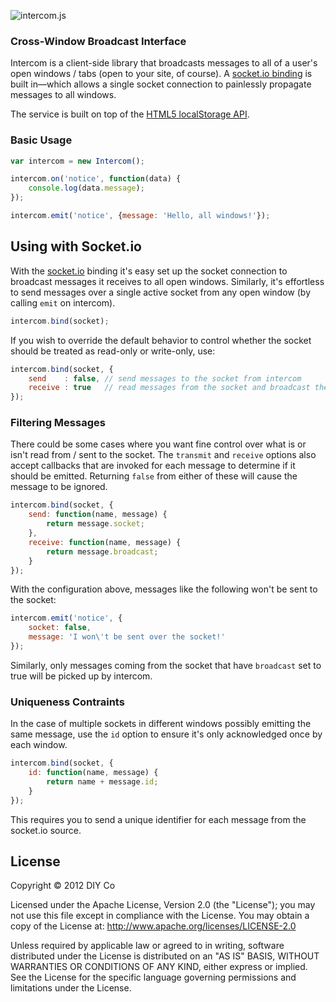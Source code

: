 ![intercom.js](https://raw.github.com/diy/intercom.js/master/logo.png)
### Cross-Window Broadcast Interface

Intercom is a client-side library that broadcasts messages to all of a user's open windows / tabs (open to your site, of course). A [socket.io binding](#using-with-socketio) is built in—which allows a single socket connection to painlessly propagate messages to all windows.

The service is built on top of the [HTML5 localStorage API](http://www.w3.org/TR/webstorage/#the-localstorage-attribute).

### Basic Usage

```javascript
var intercom = new Intercom();

intercom.on('notice', function(data) {
	console.log(data.message);
});

intercom.emit('notice', {message: 'Hello, all windows!'});
```

## Using with Socket.io

With the [socket.io](http://socket.io/) binding it's easy set up the socket connection to broadcast messages it receives to all open windows. Similarly, it's effortless to send messages over a single active socket from any open window (by calling `emit` on intercom).

```javascript
intercom.bind(socket);
```

If you wish to override the default behavior to control whether the socket should be treated as read-only or write-only, use:

```javascript
intercom.bind(socket, {
	send    : false, // send messages to the socket from intercom
	receive : true   // read messages from the socket and broadcast them over intercom
});
```

### Filtering Messages

There could be some cases where you want fine control over what is or isn't read from / sent to the socket. The `transmit` and `receive` options also accept callbacks that are invoked for each message to determine if it should be emitted. Returning `false` from either of these will cause the message to be ignored.

```javascript
intercom.bind(socket, {
	send: function(name, message) {
		return message.socket;
	},
	receive: function(name, message) {
		return message.broadcast;
	}
});
```

With the configuration above, messages like the following won't be sent to the socket:

```javascript
intercom.emit('notice', {
	socket: false,
	message: 'I won\'t be sent over the socket!'
});
```

Similarly, only messages coming from the socket that have `broadcast` set to true will be picked up by intercom.

### Uniqueness Contraints

In the case of multiple sockets in different windows possibly emitting the same message, use the `id` option to ensure it's only acknowledged once by each window.

```javascript
intercom.bind(socket, {
	id: function(name, message) {
		return name + message.id;
	}
});
```

This requires you to send a unique identifier for each message from the socket.io source.

## License

Copyright &copy; 2012 DIY Co

Licensed under the Apache License, Version 2.0 (the "License"); you may not use this file except in compliance with the License. You may obtain a copy of the License at: http://www.apache.org/licenses/LICENSE-2.0

Unless required by applicable law or agreed to in writing, software distributed under the License is distributed on an "AS IS" BASIS, WITHOUT WARRANTIES OR CONDITIONS OF ANY KIND, either express or implied. See the License for the specific language governing permissions and limitations under the License.
